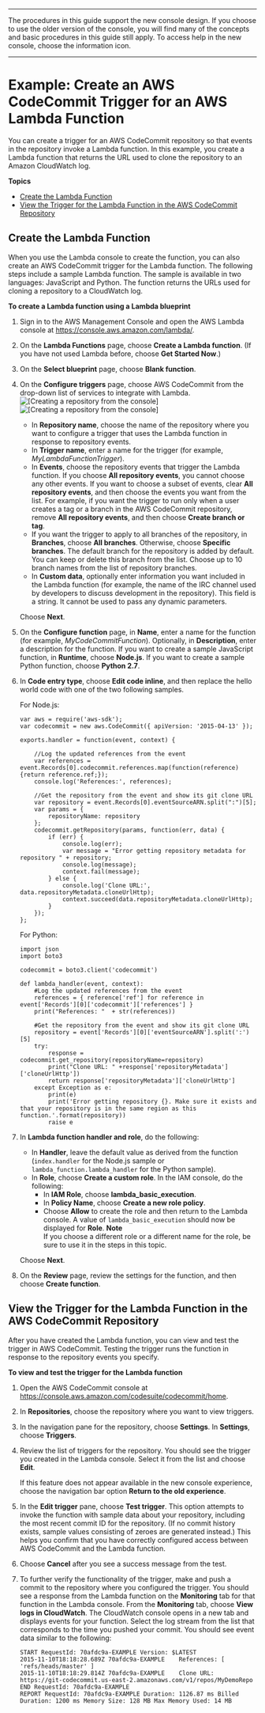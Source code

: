 --------

 The procedures in this guide support the new console design\. If you choose to use the older version of the console, you will find many of the concepts and basic procedures in this guide still apply\. To access help in the new console, choose the information icon\.

--------

# Example: Create an AWS CodeCommit Trigger for an AWS Lambda Function<a name="how-to-notify-lambda"></a>

You can create a trigger for an AWS CodeCommit repository so that events in the repository invoke a Lambda function\. In this example, you create a Lambda function that returns the URL used to clone the repository to an Amazon CloudWatch log\.   

**Topics**
+ [Create the Lambda Function](#how-to-notify-lambda-create-function)
+ [View the Trigger for the Lambda Function in the AWS CodeCommit Repository](#how-to-notify-lam-view)

## Create the Lambda Function<a name="how-to-notify-lambda-create-function"></a>

When you use the Lambda console to create the function, you can also create an AWS CodeCommit trigger for the Lambda function\. The following steps include a sample Lambda function\. The sample is available in two languages: JavaScript and Python\. The function returns the URLs used for cloning a repository to a CloudWatch log\.

**To create a Lambda function using a Lambda blueprint**

1. Sign in to the AWS Management Console and open the AWS Lambda console at [https://console\.aws\.amazon\.com/lambda/](https://console.aws.amazon.com/lambda/)\.

1. On the **Lambda Functions** page, choose **Create a Lambda function**\. \(If you have not used Lambda before, choose **Get Started Now**\.\)

1. On the **Select blueprint** page, choose **Blank function**\.

1. On the **Configure triggers** page, choose AWS CodeCommit from the drop\-down list of services to integrate with Lambda\.   
![\[Creating a repository from the console\]](http://docs.aws.amazon.com/codecommit/latest/userguide/images/codecommit-lambda-trigger.png)![\[Creating a repository from the console\]](http://docs.aws.amazon.com/codecommit/latest/userguide/)
   + In **Repository name**, choose the name of the repository where you want to configure a trigger that uses the Lambda function in response to repository events\.
   + In **Trigger name**, enter a name for the trigger \(for example, *MyLambdaFunctionTrigger*\)\.
   + In **Events**, choose the repository events that trigger the Lambda function\. If you choose **All repository events**, you cannot choose any other events\. If you want to choose a subset of events, clear **All repository events**, and then choose the events you want from the list\. For example, if you want the trigger to run only when a user creates a tag or a branch in the AWS CodeCommit repository, remove **All repository events**, and then choose **Create branch or tag**\.
   + If you want the trigger to apply to all branches of the repository, in **Branches**, choose **All branches**\. Otherwise, choose **Specific branches**\. The default branch for the repository is added by default\. You can keep or delete this branch from the list\. Choose up to 10 branch names from the list of repository branches\.
   + In **Custom data**, optionally enter information you want included in the Lambda function \(for example, the name of the IRC channel used by developers to discuss development in the repository\)\. This field is a string\. It cannot be used to pass any dynamic parameters\.

   Choose **Next**\.

1. On the **Configure function** page, in **Name**, enter a name for the function \(for example, *MyCodeCommitFunction*\)\. Optionally, in **Description**, enter a description for the function\. If you want to create a sample JavaScript function, in **Runtime**, choose **Node\.js**\. If you want to create a sample Python function, choose **Python 2\.7**\.

1. In **Code entry type**, choose **Edit code inline**, and then replace the hello world code with one of the two following samples\.

   For Node\.js:

   ```
   var aws = require('aws-sdk');
   var codecommit = new aws.CodeCommit({ apiVersion: '2015-04-13' });
   
   exports.handler = function(event, context) {
       
       //Log the updated references from the event
       var references = event.Records[0].codecommit.references.map(function(reference) {return reference.ref;});
       console.log('References:', references);
       
       //Get the repository from the event and show its git clone URL
       var repository = event.Records[0].eventSourceARN.split(":")[5];
       var params = {
           repositoryName: repository
       };
       codecommit.getRepository(params, function(err, data) {
           if (err) {
               console.log(err);
               var message = "Error getting repository metadata for repository " + repository;
               console.log(message);
               context.fail(message);
           } else {
               console.log('Clone URL:', data.repositoryMetadata.cloneUrlHttp);
               context.succeed(data.repositoryMetadata.cloneUrlHttp);
           }
       });
   };
   ```

   For Python:

   ```
   import json
   import boto3
   
   codecommit = boto3.client('codecommit')
   
   def lambda_handler(event, context):
       #Log the updated references from the event
       references = { reference['ref'] for reference in event['Records'][0]['codecommit']['references'] }
       print("References: "  + str(references))
       
       #Get the repository from the event and show its git clone URL
       repository = event['Records'][0]['eventSourceARN'].split(':')[5]
       try:
           response = codecommit.get_repository(repositoryName=repository)
           print("Clone URL: " +response['repositoryMetadata']['cloneUrlHttp'])
           return response['repositoryMetadata']['cloneUrlHttp']
       except Exception as e:
           print(e)
           print('Error getting repository {}. Make sure it exists and that your repository is in the same region as this function.'.format(repository))
           raise e
   ```

1. In **Lambda function handler and role**, do the following:
   + In **Handler**, leave the default value as derived from the function \(`index.handler` for the Node\.js sample or `lambda_function.lambda_handler` for the Python sample\)\. 
   + In **Role**, choose **Create a custom role**\. In the IAM console, do the following:
     + In **IAM Role**, choose **lambda\_basic\_execution**\.
     + In **Policy Name**, choose **Create a new role policy**\.
     + Choose **Allow** to create the role and then return to the Lambda console\. A value of `lambda_basic_execution` should now be displayed for **Role**\. 
**Note**  
If you choose a different role or a different name for the role, be sure to use it in the steps in this topic\.

   Choose **Next**\.

1. On the **Review** page, review the settings for the function, and then choose **Create function**\.

## View the Trigger for the Lambda Function in the AWS CodeCommit Repository<a name="how-to-notify-lam-view"></a>

After you have created the Lambda function, you can view and test the trigger in AWS CodeCommit\. Testing the trigger runs the function in response to the repository events you specify\.

**To view and test the trigger for the Lambda function**

1. Open the AWS CodeCommit console at [https://console\.aws\.amazon\.com/codesuite/codecommit/home](https://console.aws.amazon.com/codesuite/codecommit/home)\.

1. In **Repositories**, choose the repository where you want to view triggers\.

1. In the navigation pane for the repository, choose **Settings**\. In **Settings**, choose **Triggers**\.

1. Review the list of triggers for the repository\. You should see the trigger you created in the Lambda console\. Select it from the list and choose **Edit**\.

   If this feature does not appear available in the new console experience, choose the navigation bar option **Return to the old experience**\.

1. In the **Edit trigger** pane, choose **Test trigger**\. This option attempts to invoke the function with sample data about your repository, including the most recent commit ID for the repository\. \(If no commit history exists, sample values consisting of zeroes are generated instead\.\) This helps you confirm that you have correctly configured access between AWS CodeCommit and the Lambda function\.

1. Choose **Cancel** after you see a success message from the test\.

1. To further verify the functionality of the trigger, make and push a commit to the repository where you configured the trigger\. You should see a response from the Lambda function on the **Monitoring** tab for that function in the Lambda console\. From the **Monitoring** tab, choose **View logs in CloudWatch**\. The CloudWatch console opens in a new tab and displays events for your function\. Select the log stream from the list that corresponds to the time you pushed your commit\. You should see event data similar to the following:

   ```
   START RequestId: 70afdc9a-EXAMPLE Version: $LATEST
   2015-11-10T18:18:28.689Z	70afdc9a-EXAMPLE	References: [ 'refs/heads/master' ]
   2015-11-10T18:18:29.814Z	70afdc9a-EXAMPLE	Clone URL: https://git-codecommit.us-east-2.amazonaws.com/v1/repos/MyDemoRepo
   END RequestId: 70afdc9a-EXAMPLE
   REPORT RequestId: 70afdc9a-EXAMPLE Duration: 1126.87 ms Billed Duration: 1200 ms Memory Size: 128 MB Max Memory Used: 14 MB
   ```